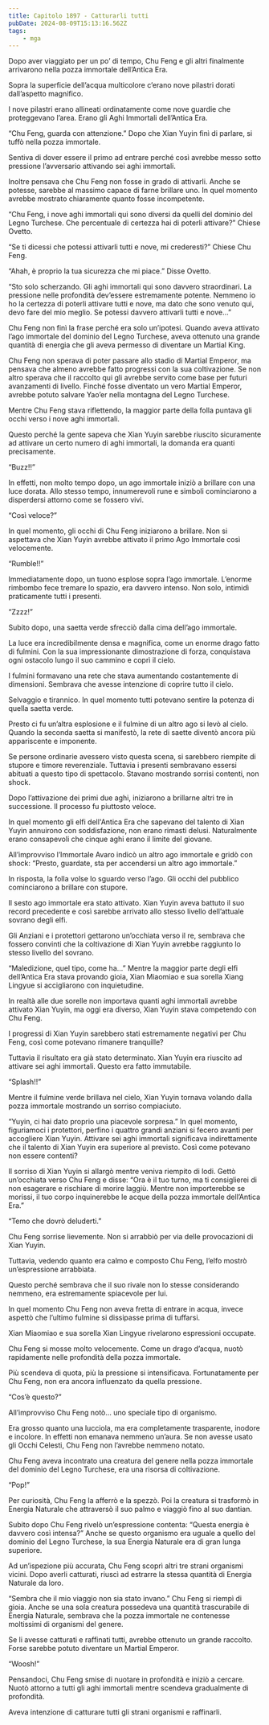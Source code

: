 ```yaml
---
title: Capitolo 1897 - Catturarli tutti
pubDate: 2024-08-09T15:13:16.562Z
tags:
    - mga
---
```



Dopo aver viaggiato per un po’ di tempo, Chu Feng e gli altri finalmente arrivarono nella pozza immortale dell’Antica Era.


Sopra la superficie dell’acqua multicolore c’erano nove pilastri dorati dall’aspetto magnifico.


I nove pilastri erano allineati ordinatamente come nove guardie che proteggevano l’area. Erano gli Aghi Immortali dell’Antica Era.


“Chu Feng, guarda con attenzione.” Dopo che Xian Yuyin finì di parlare, si tuffò nella pozza immortale.


Sentiva di dover essere il primo ad entrare perché così avrebbe messo sotto pressione l’avversario attivando sei aghi immortali.


Inoltre pensava che Chu Feng non fosse in grado di attivarli. Anche se potesse, sarebbe al massimo capace di farne brillare uno. In quel momento avrebbe mostrato chiaramente quanto fosse incompetente.


“Chu Feng, i nove aghi immortali qui sono diversi da quelli del dominio del Legno Turchese. Che percentuale di certezza hai di poterli attivare?” Chiese Ovetto.


“Se ti dicessi che potessi attivarli tutti e nove, mi crederesti?” Chiese Chu Feng.


“Ahah, è proprio la tua sicurezza che mi piace.” Disse Ovetto.


“Sto solo scherzando. Gli aghi immortali qui sono davvero straordinari. La pressione nelle profondità dev’essere estremamente potente. Nemmeno io ho la certezza di poterli attivare tutti e nove, ma dato che sono venuto qui, devo fare del mio meglio. Se potessi davvero attivarli tutti e nove…”




Chu Feng non finì la frase perché era solo un’ipotesi. Quando aveva attivato l’ago immortale del dominio del Legno Turchese, aveva ottenuto una grande quantità di energia che gli aveva permesso di diventare un Martial King.


Chu Feng non sperava di poter passare allo stadio di Martial Emperor, ma pensava che almeno avrebbe fatto progressi con la sua coltivazione. Se non altro sperava che il raccolto qui gli avrebbe servito come base per futuri avanzamenti di livello. Finché fosse diventato un vero Martial Emperor, avrebbe potuto salvare Yao’er nella montagna del Legno Turchese.


Mentre Chu Feng stava riflettendo, la maggior parte della folla puntava gli occhi verso i nove aghi immortali.


Questo perché la gente sapeva che Xian Yuyin sarebbe riuscito sicuramente ad attivare un certo numero di aghi immortali, la domanda era quanti precisamente.


“Buzz!!”


In effetti, non molto tempo dopo, un ago immortale iniziò a brillare con una luce dorata. Allo stesso tempo, innumerevoli rune e simboli cominciarono a disperdersi attorno come se fossero vivi.


“Così veloce?”


In quel momento, gli occhi di Chu Feng iniziarono a brillare. Non si aspettava che Xian Yuyin avrebbe attivato il primo Ago Immortale così velocemente.


“Rumble!!”


Immediatamente dopo, un tuono esplose sopra l’ago immortale. L’enorme rimbombo fece tremare lo spazio, era davvero intenso. Non solo, intimidì praticamente tutti i presenti.


“Zzzz!”


Subito dopo, una saetta verde sfrecciò dalla cima dell’ago immortale.


La luce era incredibilmente densa e magnifica, come un enorme drago fatto di fulmini. Con la sua impressionante dimostrazione di forza, conquistava ogni ostacolo lungo il suo cammino e coprì il cielo.


I fulmini formavano una rete che stava aumentando costantemente di dimensioni. Sembrava che avesse intenzione di coprire tutto il cielo.


Selvaggio e tirannico. In quel momento tutti potevano sentire la potenza di quella saetta verde.


Presto ci fu un’altra esplosione e il fulmine di un altro ago si levò al cielo. Quando la seconda saetta si manifestò, la rete di saette diventò ancora più appariscente e imponente.


Se persone ordinarie avessero visto questa scena, si sarebbero riempite di stupore e timore reverenziale. Tuttavia i presenti sembravano essersi abituati a questo tipo di spettacolo. Stavano mostrando sorrisi contenti, non shock.


Dopo l’attivazione dei primi due aghi, iniziarono a brillarne altri tre in successione. Il processo fu piuttosto veloce.


In quel momento gli elfi dell'Antica Era che sapevano del talento di Xian Yuyin annuirono con soddisfazione, non erano rimasti delusi. Naturalmente erano consapevoli che cinque aghi erano il limite del giovane.


All’improvviso l’Immortale Avaro indicò un altro ago immortale e gridò con shock: “Presto, guardate, sta per accendersi un altro ago immortale.”


In risposta, la folla volse lo sguardo verso l’ago. Gli occhi del pubblico cominciarono a brillare con stupore.


Il sesto ago immortale era stato attivato. Xian Yuyin aveva battuto il suo record precedente e così sarebbe arrivato allo stesso livello dell’attuale sovrano degli elfi.


Gli Anziani e i protettori gettarono un’occhiata verso il re, sembrava che fossero convinti che la coltivazione di Xian Yuyin avrebbe raggiunto lo stesso livello del sovrano.


“Maledizione, quel tipo, come ha…” Mentre la maggior parte degli elfi dell’Antica Era stava provando gioia, Xian Miaomiao e sua sorella Xiang Lingyue si accigliarono con inquietudine.


In realtà alle due sorelle non importava quanti aghi immortali avrebbe attivato Xian Yuyin, ma oggi era diverso, Xian Yuyin stava competendo con Chu Feng.


I progressi di Xian Yuyin sarebbero stati estremamente negativi per Chu Feng, così come potevano rimanere tranquille?


Tuttavia il risultato era già stato determinato. Xian Yuyin era riuscito ad attivare sei aghi immortali. Questo era fatto immutabile.


“Splash!!”


Mentre il fulmine verde brillava nel cielo, Xian Yuyin tornava volando dalla pozza immortale mostrando un sorriso compiaciuto.


“Yuyin, ci hai dato proprio una piacevole sorpresa.” In quel momento, figuriamoci i protettori, perfino i quattro grandi anziani si fecero avanti per accogliere Xian Yuyin. Attivare sei aghi immortali significava indirettamente che il talento di Xian Yuyin era superiore al previsto. Così come potevano non essere contenti?


Il sorriso di Xian Yuyin si allargò mentre veniva riempito di lodi. Gettò un’occhiata verso Chu Feng e disse: “Ora è il tuo turno, ma ti consiglierei di non esagerare e rischiare di morire laggiù. Mentre non importerebbe se morissi, il tuo corpo inquinerebbe le acque della pozza immortale dell’Antica Era.”


“Temo che dovrò deluderti.”


Chu Feng sorrise lievemente. Non si arrabbiò per via delle provocazioni di Xian Yuyin.


Tuttavia, vedendo quanto era calmo e composto Chu Feng, l’elfo mostrò un’espressione arrabbiata.


Questo perché sembrava che il suo rivale non lo stesse considerando nemmeno, era estremamente spiacevole per lui.


In quel momento Chu Feng non aveva fretta di entrare in acqua, invece aspettò che l’ultimo fulmine si dissipasse prima di tuffarsi.


Xian Miaomiao e sua sorella Xian Lingyue rivelarono espressioni occupate.


Chu Feng si mosse molto velocemente. Come un drago d’acqua, nuotò rapidamente nelle profondità della pozza immortale.


Più scendeva di quota, più la pressione si intensificava. Fortunatamente per Chu Feng, non era ancora influenzato da quella pressione.


“Cos’è questo?”


All’improvviso Chu Feng notò… uno speciale tipo di organismo.


Era grosso quanto una lucciola, ma era completamente trasparente, inodore e incolore. In effetti non emanava nemmeno un’aura. Se non avesse usato gli Occhi Celesti, Chu Feng non l’avrebbe nemmeno notato.

Chu Feng aveva incontrato una creatura del genere nella pozza immortale del dominio del Legno Turchese, era una risorsa di coltivazione.


“Pop!”


Per curiosità, Chu Feng la afferrò e la spezzò. Poi la creatura si trasformò in Energia Naturale che attraversò il suo palmo e viaggiò fino al suo dantian.


Subito dopo Chu Feng rivelò un’espressione contenta: “Questa energia è davvero così intensa?” Anche se questo organismo era uguale a quello del dominio del Legno Turchese, la sua Energia Naturale era di gran lunga superiore.


Ad un’ispezione più accurata, Chu Feng scoprì altri tre strani organismi vicini. Dopo averli catturati, riuscì ad estrarre la stessa quantità di Energia Naturale da loro.


“Sembra che il mio viaggio non sia stato invano.” Chu Feng si riempì di gioia. Anche se una sola creatura possedeva una quantità trascurabile di Energia Naturale, sembrava che la pozza immortale ne contenesse moltissimi di organismi del genere.


Se li avesse catturati e raffinati tutti, avrebbe ottenuto un grande raccolto. Forse sarebbe potuto diventare un Martial Emperor.

“Woosh!”


Pensandoci, Chu Feng smise di nuotare in profondità e iniziò a cercare. Nuotò attorno a tutti gli aghi immortali mentre scendeva gradualmente di profondità.


Aveva intenzione di catturare tutti gli strani organismi e raffinarli.





